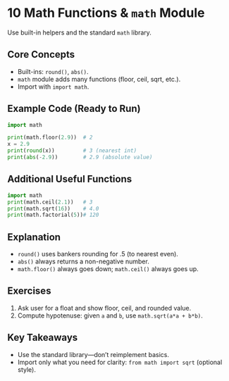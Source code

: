 # 10 Math Functions & `math` Module

Use built-in helpers and the standard `math` library.

## Core Concepts
- Built-ins: `round()`, `abs()`.
- `math` module adds many functions (floor, ceil, sqrt, etc.).
- Import with `import math`.

## Example Code (Ready to Run)
```python
import math

print(math.floor(2.9))  # 2
x = 2.9
print(round(x))         # 3 (nearest int)
print(abs(-2.9))        # 2.9 (absolute value)
```

## Additional Useful Functions
```python
import math
print(math.ceil(2.1))   # 3
print(math.sqrt(16))    # 4.0
print(math.factorial(5))# 120
```

## Explanation
- `round()` uses bankers rounding for .5 (to nearest even).
- `abs()` always returns a non-negative number.
- `math.floor()` always goes down; `math.ceil()` always goes up.

## Exercises
1. Ask user for a float and show floor, ceil, and rounded value.
2. Compute hypotenuse: given `a` and `b`, use `math.sqrt(a*a + b*b)`.

## Key Takeaways
- Use the standard library—don’t reimplement basics.
- Import only what you need for clarity: `from math import sqrt` (optional style).

